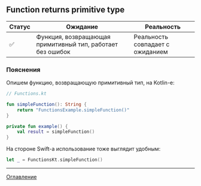 ## Function returns primitive type

| Статус             | Ожидание                                                   | Реальность                       |
| ------------------ | ---------------------------------------------------------- | -------------------------------- |
| :white_check_mark: | Функция, возвращающая примитивный тип, работает без ошибок | Реальность совпадает с ожиданием |

### Пояснения

Опишем функцию, возвращающую примитивный тип, на Kotlin-е:

```kotlin
// Functions.kt

fun simpleFunction(): String {
    return "FunctionsExample.simpleFunction()"
}

private fun example() {
    val result = simpleFunction()
}
```

На стороне Swift-а использование тоже выглядит удобным:

```swift
let _ = FunctionsKt.simpleFunction()
```

---
[Оглавление](/README.md)